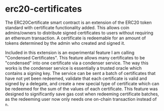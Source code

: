 # erc20-certificates

The ERC20Certificate smart contract is an extension of the ERC20 token standard with certificate functionality added. This allows coin admins/owners to distribute signed certificates to users without requiring an ethereum transaction. A certificate is redeemable for an amount of tokens determined by the admin who created and signed it.


Included in this extension is an experimental feature I am calling "Condensed Certificates". This feature allows many certificates to be "condensed" into one certificate via a condenser service. The way this works is the condenser service is essentially a trusted oracle which contains a signing key. The service can be sent a batch of certificates that have not yet been redeemed, validate that each certificate is valid and signed by a delegate, and create a new special type of certificate which can be redeemed for the sum of the values of each certificate. This feature was designed to significantly save gas cost when redeeming certificate batches, as the redeeming user now only needs one on-chain transaction instead of `n`.